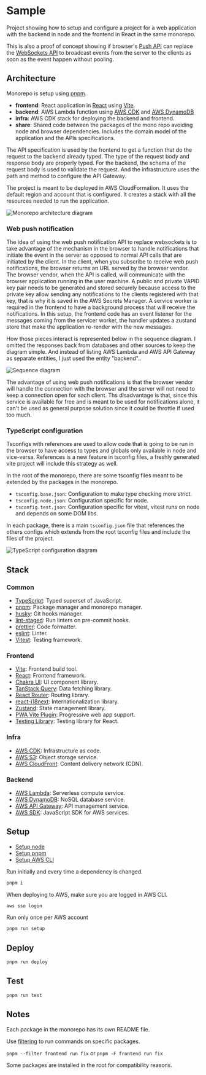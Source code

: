 # Sample

Project showing how to setup and configure a project for a web application with the backend in node and the frontend in React in the same monorepo.

This is also a proof of concept showing if browser's [Push API](https://developer.mozilla.org/en-US/docs/Web/API/Push_API) can replace the [WebSockets API](https://developer.mozilla.org/en-US/docs/Web/API/WebSockets_API) to broadcast events from the server to the clients as soon as the event happen without pooling.

## Architecture

Monorepo is setup using [pnpm](https://pnpm.io/).

- **frontend**: React application in [React](https://react.dev/) using [Vite](https://vitejs.dev/).
- **backend**: AWS Lambda function using [AWS CDK](https://aws.amazon.com/cdk/) and [AWS DynamoDB](https://aws.amazon.com/dynamodb/)
- **infra**: AWS CDK stack for deploying the backend and frontend.
- **share**: Shared code between the packages of the mono repo avoiding node and browser dependencies. Includes the domain model of the application and the APIs specifications.

The API specification is used by the frontend to get a function that do the request to the backend already typed. The type of the request body and response body are properly typed. For the backend, the schema of the request body is used to validate the request. And the infrastructure uses the path and method to configure the API Gateway.

The project is meant to be deployed in AWS CloudFormation. It uses the default region and account that is configured. It creates a stack with all the resources needed to run the application.

![Monorepo architecture diagram](./docs/mono.drawio.svg)

### Web push notification

The idea of using the web push notification API to replace websockets is to take advantage of the mechanism in the browser to handle notifications that initiate the event in the server as opposed to normal API calls that are initiated by the client. In the client, when you subscribe to receive web push notifications, the browser returns an URL served by the browser vendor. The browser vendor, when the API is called, will communicate with the browser application running in the user machine. A public and private VAPID key pair needs to be generated and stored securely because access to the private key allow sending any notifications to the clients registered with that key, that is why it is saved in the AWS Secrets Manager. A service worker is required in the frontend to have a background process that will receive the notifications. In this setup, the frontend code has an event listener for the messages coming from the servicer worker, the handler updates a zustand store that make the application re-render with the new messages.

How those pieces interact is represented below in the sequence diagram. I omitted the responses back from databases and other sources to keep the diagram simple. And instead of listing AWS Lambda and AWS API Gateway as separate entities, I just used the entity "backend"..

![Sequence diagram](./docs/sequence-2.drawio.svg)

The advantage of using web push notifications is that the browser vendor will handle the connection with the browser and the server will not need to keep a connection open for each client. Ths disadvantage is that, since this service is available for free and is meant to be used for notifications alone, it can't be used as general purpose solution since it could be throttle if used too much.

### TypeScript configuration

Tsconfigs with references are used to allow code that is going to be run in the browser to have access to types and globals only available in node and vice-versa. References is a new feature in tsconfig files, a freshly generated vite project will include this strategy as well.

In the root of the monorepo, there are some tsconfig files meant to be extended by the packages in the monorepo.

- `tsconfig.base.json`: Configuration to make type checking more strict.
- `tsconfig.node.json`: Configuration specific for node.
- `tsconfig.test.json`: Configuration specific for vitest, vitest runs on node and depends on some DOM libs.

In each package, there is a main `tsconfig.json` file that references the others configs which extends from the root tsconfig files and include the files of the project.

![TypeScript configuration diagram](./docs/tsconfig-2.drawio.svg)

## Stack

### Common

- [TypeScript](https://www.typescriptlang.org/): Typed superset of JavaScript.
- [pnpm](https://pnpm.io/): Package manager and monorepo manager.
- [husky](https://typicode.github.io/husky/#/): Git hooks manager.
- [lint-staged](https://www.npmjs.com/package/lint-staged): Run linters on pre-commit hooks.
- [prettier](https://prettier.io/): Code formatter.
- [eslint](https://eslint.org/): Linter.
- [Vitest](https://vitest.dev/): Testing framework.

### Frontend

- [Vite](https://vitejs.dev/): Frontend build tool.
- [React](https://react.dev/): Frontend framework.
- [Chakra UI](https://v2.chakra-ui.com/): UI component library.
- [TanStack Query](https://tanstack.com/query/latest): Data fetching library.
- [React Router](https://reactrouter.com/en/main): Routing library.
- [react-i18next](https://react.i18next.com/): Internationalization library.
- [Zustand](https://zustand-demo.pmnd.rs/): State management library.
- [PWA Vite Plugin](https://vite-plugin-pwa.netlify.app/): Progressive web app support.
- [Testing Library](https://testing-library.com/): Testing library for React.

### Infra

- [AWS CDK](https://aws.amazon.com/cdk/): Infrastructure as code.
- [AWS S3](https://aws.amazon.com/s3/): Object storage service.
- [AWS CloudFront](https://aws.amazon.com/cloudfront/): Content delivery network (CDN).

### Backend

- [AWS Lambda](https://aws.amazon.com/lambda/): Serverless compute service.
- [AWS DynamoDB](https://aws.amazon.com/dynamodb/): NoSQL database service.
- [AWS API Gateway](https://aws.amazon.com/api-gateway/): API management service.
- [AWS SDK](https://docs.aws.amazon.com/AWSJavaScriptSDK/v3/latest/): JavaScript SDK for AWS services.

## Setup

- [Setup node](https://nodejs.org/en)
- [Setup pnpm](https://pnpm.io/installation)
- [Setup AWS CLI](https://docs.aws.amazon.com/cli/latest/userguide/cli-chap-getting-started.html)

Run initially and every time a dependency is changed.

```bash
pnpm i
```

When deploying to AWS, make sure you are logged in AWS CLI.

```bash
aws sso login
```

Run only once per AWS account

```bash
pnpm run setup
```

## Deploy

```bash
pnpm run deploy
```

## Test

```bash
pnpm run test
```

## Notes

Each package in the monorepo has its own README file.

Use [filtering](https://pnpm.io/filtering) to run commands on specific packages.

`pnpm --filter frontend run fix` or `pnpm -F frontend run fix`

Some packages are installed in the root for compatibility reasons.

